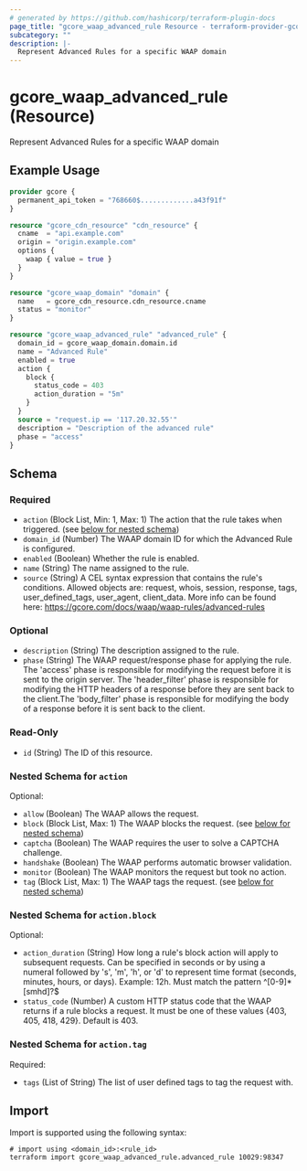 ```yaml
---
# generated by https://github.com/hashicorp/terraform-plugin-docs
page_title: "gcore_waap_advanced_rule Resource - terraform-provider-gcore"
subcategory: ""
description: |-
  Represent Advanced Rules for a specific WAAP domain
---
```


# gcore_waap_advanced_rule (Resource)

Represent Advanced Rules for a specific WAAP domain

## Example Usage

```terraform
provider gcore {
  permanent_api_token = "768660$.............a43f91f"
}

resource "gcore_cdn_resource" "cdn_resource" {
  cname  = "api.example.com"
  origin = "origin.example.com"
  options {
    waap { value = true }
  }
}

resource "gcore_waap_domain" "domain" {
  name   = gcore_cdn_resource.cdn_resource.cname
  status = "monitor"
}

resource "gcore_waap_advanced_rule" "advanced_rule" {
  domain_id = gcore_waap_domain.domain.id
  name = "Advanced Rule"
  enabled = true
  action {
    block {
      status_code = 403
      action_duration = "5m"
    }
  }
  source = "request.ip == '117.20.32.55'"
  description = "Description of the advanced rule"
  phase = "access"
}
```

<!-- schema generated by tfplugindocs -->
## Schema

### Required

- `action` (Block List, Min: 1, Max: 1) The action that the rule takes when triggered. (see [below for nested schema](#nestedblock--action))
- `domain_id` (Number) The WAAP domain ID for which the Advanced Rule is configured.
- `enabled` (Boolean) Whether the rule is enabled.
- `name` (String) The name assigned to the rule.
- `source` (String) A CEL syntax expression that contains the rule's conditions. Allowed objects are: request, whois, session, response, tags, user_defined_tags, user_agent, client_data. More info can be found here: https://gcore.com/docs/waap/waap-rules/advanced-rules

### Optional

- `description` (String) The description assigned to the rule.
- `phase` (String) The WAAP request/response phase for applying the rule. The 'access' phase is responsible for modifying the request before it is sent to the origin server. The 'header_filter' phase is responsible for modifying the HTTP headers of a response before they are sent back to the client.The 'body_filter' phase is responsible for modifying the body of a response before it is sent back to the client.

### Read-Only

- `id` (String) The ID of this resource.

<a id="nestedblock--action"></a>
### Nested Schema for `action`

Optional:

- `allow` (Boolean) The WAAP allows the request.
- `block` (Block List, Max: 1) The WAAP blocks the request. (see [below for nested schema](#nestedblock--action--block))
- `captcha` (Boolean) The WAAP requires the user to solve a CAPTCHA challenge.
- `handshake` (Boolean) The WAAP performs automatic browser validation.
- `monitor` (Boolean) The WAAP monitors the request but took no action.
- `tag` (Block List, Max: 1) The WAAP tags the request. (see [below for nested schema](#nestedblock--action--tag))

<a id="nestedblock--action--block"></a>
### Nested Schema for `action.block`

Optional:

- `action_duration` (String) How long a rule's block action will apply to subsequent requests. Can be specified in seconds or by using a numeral followed by 's', 'm', 'h', or 'd' to represent time format (seconds, minutes, hours, or days). Example: 12h. Must match the pattern ^[0-9]*[smhd]?$
- `status_code` (Number) A custom HTTP status code that the WAAP returns if a rule blocks a request. It must be one of these values {403, 405, 418, 429}. Default is 403.


<a id="nestedblock--action--tag"></a>
### Nested Schema for `action.tag`

Required:

- `tags` (List of String) The list of user defined tags to tag the request with.

## Import

Import is supported using the following syntax:

```shell
# import using <domain_id>:<rule_id>
terraform import gcore_waap_advanced_rule.advanced_rule 10029:98347
```

